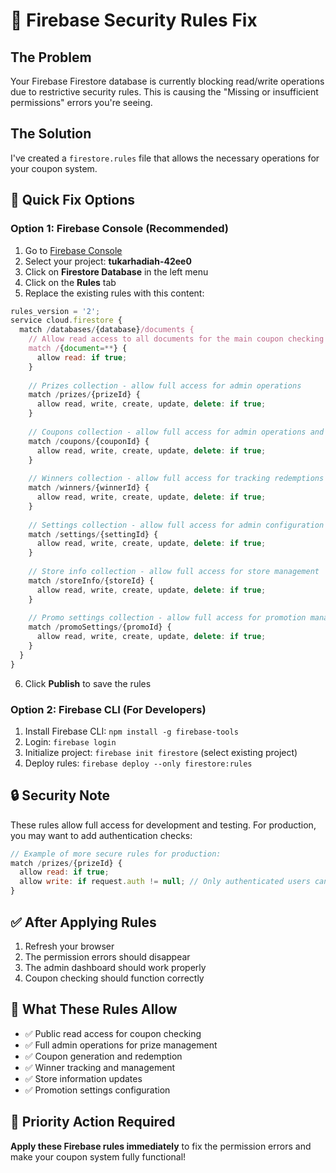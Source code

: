 # 🔧 Firebase Security Rules Fix

## The Problem
Your Firebase Firestore database is currently blocking read/write operations due to restrictive security rules. This is causing the "Missing or insufficient permissions" errors you're seeing.

## The Solution
I've created a `firestore.rules` file that allows the necessary operations for your coupon system.

## 🚀 Quick Fix Options

### Option 1: Firebase Console (Recommended)
1. Go to [Firebase Console](https://console.firebase.google.com/)
2. Select your project: **tukarhadiah-42ee0**
3. Click on **Firestore Database** in the left menu
4. Click on the **Rules** tab
5. Replace the existing rules with this content:

```javascript
rules_version = '2';
service cloud.firestore {
  match /databases/{database}/documents {
    // Allow read access to all documents for the main coupon checking functionality
    match /{document=**} {
      allow read: if true;
    }
    
    // Prizes collection - allow full access for admin operations
    match /prizes/{prizeId} {
      allow read, write, create, update, delete: if true;
    }
    
    // Coupons collection - allow full access for admin operations and coupon checking
    match /coupons/{couponId} {
      allow read, write, create, update, delete: if true;
    }
    
    // Winners collection - allow full access for tracking redemptions
    match /winners/{winnerId} {
      allow read, write, create, update, delete: if true;
    }
    
    // Settings collection - allow full access for admin configuration
    match /settings/{settingId} {
      allow read, write, create, update, delete: if true;
    }
    
    // Store info collection - allow full access for store management
    match /storeInfo/{storeId} {
      allow read, write, create, update, delete: if true;
    }
    
    // Promo settings collection - allow full access for promotion management
    match /promoSettings/{promoId} {
      allow read, write, create, update, delete: if true;
    }
  }
}
```

6. Click **Publish** to save the rules

### Option 2: Firebase CLI (For Developers)
1. Install Firebase CLI: `npm install -g firebase-tools`
2. Login: `firebase login`
3. Initialize project: `firebase init firestore` (select existing project)
4. Deploy rules: `firebase deploy --only firestore:rules`

## 🔒 Security Note
These rules allow full access for development and testing. For production, you may want to add authentication checks:

```javascript
// Example of more secure rules for production:
match /prizes/{prizeId} {
  allow read: if true;
  allow write: if request.auth != null; // Only authenticated users can write
}
```

## ✅ After Applying Rules
1. Refresh your browser
2. The permission errors should disappear
3. The admin dashboard should work properly
4. Coupon checking should function correctly

## 🎯 What These Rules Allow
- ✅ Public read access for coupon checking
- ✅ Full admin operations for prize management
- ✅ Coupon generation and redemption
- ✅ Winner tracking and management
- ✅ Store information updates
- ✅ Promotion settings configuration

## 🚨 Priority Action Required
**Apply these Firebase rules immediately** to fix the permission errors and make your coupon system fully functional!
